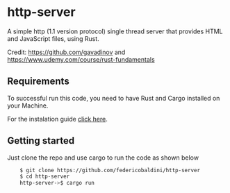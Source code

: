 # http-server

A simple http (1.1 version protocol) single thread server that provides HTML and JavaScript files, using Rust.

Credit: https://github.com/gavadinov and https://www.udemy.com/course/rust-fundamentals

## Requirements

To successful run this code, you need to have Rust and Cargo installed on your Machine.

For the instalation guide [click here](https://www.rust-lang.org/learn/get-started).

## Getting started 

Just clone the repo and use cargo to run the code as shown below 

```bash
    $ git clone https://github.com/federicobaldini/http-server
    $ cd http-server
    http-server->$ cargo run 
```